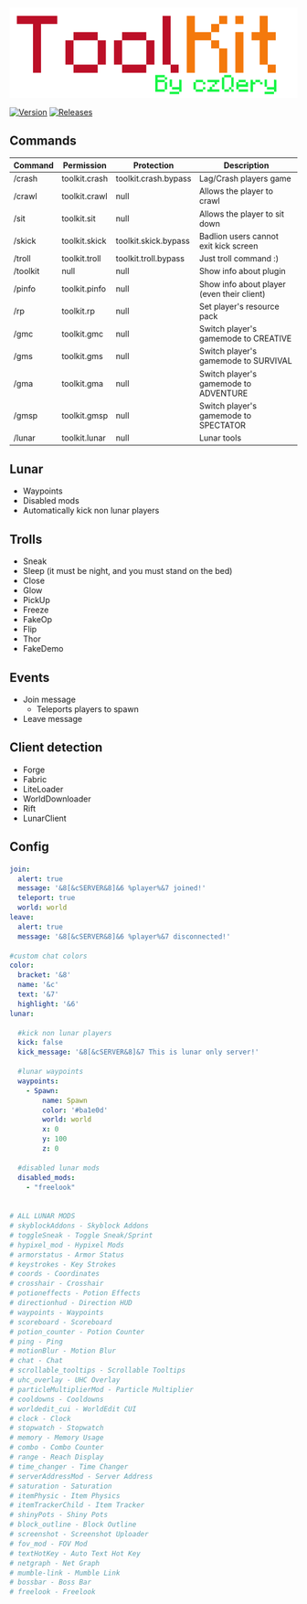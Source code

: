 <p align="center">
    <img src="https://github.com/czQery/ToolKit/blob/master/banner.png?raw=true">
</p>

[![Version](https://img.shields.io/badge/version-v2.8-informational.svg)](https://github.com/czQery/ToolKit/releases)
[![Releases](https://img.shields.io/badge/download-1.17-brightgreen.svg)](https://github.com/czQery/ToolKit/releases/latest/download/ToolKit-2.8.jar)

## Commands

| Command           | Permission            | Protection                | Description                                   |
| ----------------- | --------------------- | ------------------------- | --------------------------------------------- |
| /crash            | toolkit.crash         | toolkit.crash.bypass      | Lag/Crash players game                        |
| /crawl            | toolkit.crawl         | null                      | Allows the player to crawl                    |
| /sit              | toolkit.sit           | null                      | Allows the player to sit down                 |
| /skick            | toolkit.skick         | toolkit.skick.bypass      | Badlion users cannot exit kick screen         |
| /troll            | toolkit.troll         | toolkit.troll.bypass      | Just troll command :)                         |
| /toolkit          | null                  | null                      | Show info about plugin                        |
| /pinfo            | toolkit.pinfo         | null                      | Show info about player (even their client)    |
| /rp               | toolkit.rp            | null                      | Set player's resource pack                    |
| /gmc              | toolkit.gmc           | null                      | Switch player's gamemode to CREATIVE          |
| /gms              | toolkit.gms           | null                      | Switch player's gamemode to SURVIVAL          |
| /gma              | toolkit.gma           | null                      | Switch player's gamemode to ADVENTURE         |
| /gmsp             | toolkit.gmsp          | null                      | Switch player's gamemode to SPECTATOR         |
| /lunar            | toolkit.lunar         | null                      | Lunar tools                                   |

## Lunar

- Waypoints
- Disabled mods
- Automatically kick non lunar players

## Trolls

- Sneak
- Sleep (it must be night, and you must stand on the bed)
- Close
- Glow
- PickUp
- Freeze
- FakeOp
- Flip
- Thor
- FakeDemo

## Events

- Join message
    - Teleports players to spawn
- Leave message

## Client detection

- Forge
- Fabric
- LiteLoader
- WorldDownloader
- Rift
- LunarClient

## Config

```yml
join:
  alert: true
  message: '&8[&cSERVER&8]&6 %player%&7 joined!'
  teleport: true
  world: world
leave:
  alert: true
  message: '&8[&cSERVER&8]&6 %player%&7 disconnected!'
  
#custom chat colors
color:
  bracket: '&8'
  name: '&c'
  text: '&7'
  highlight: '&6'
lunar:
  
  #kick non lunar players
  kick: false
  kick_message: '&8[&cSERVER&8]&7 This is lunar only server!'
  
  #lunar waypoints
  waypoints:
    - Spawn:
        name: Spawn
        color: '#ba1e0d'
        world: world
        x: 0
        y: 100
        z: 0
        
  #disabled lunar mods
  disabled_mods:
    - "freelook"


# ALL LUNAR MODS
# skyblockAddons - Skyblock Addons
# toggleSneak - Toggle Sneak/Sprint
# hypixel_mod - Hypixel Mods
# armorstatus - Armor Status
# keystrokes - Key Strokes
# coords - Coordinates
# crosshair - Crosshair
# potioneffects - Potion Effects
# directionhud - Direction HUD
# waypoints - Waypoints
# scoreboard - Scoreboard
# potion_counter - Potion Counter
# ping - Ping
# motionBlur - Motion Blur
# chat - Chat
# scrollable_tooltips - Scrollable Tooltips
# uhc_overlay - UHC Overlay
# particleMultiplierMod - Particle Multiplier
# cooldowns - Cooldowns
# worldedit_cui - WorldEdit CUI
# clock - Clock
# stopwatch - Stopwatch
# memory - Memory Usage
# combo - Combo Counter
# range - Reach Display
# time_changer - Time Changer
# serverAddressMod - Server Address
# saturation - Saturation
# itemPhysic - Item Physics
# itemTrackerChild - Item Tracker
# shinyPots - Shiny Pots
# block_outline - Block Outline
# screenshot - Screenshot Uploader
# fov_mod - FOV Mod
# textHotKey - Auto Text Hot Key
# netgraph - Net Graph
# mumble-link - Mumble Link
# bossbar - Boss Bar
# freelook - Freelook
```
